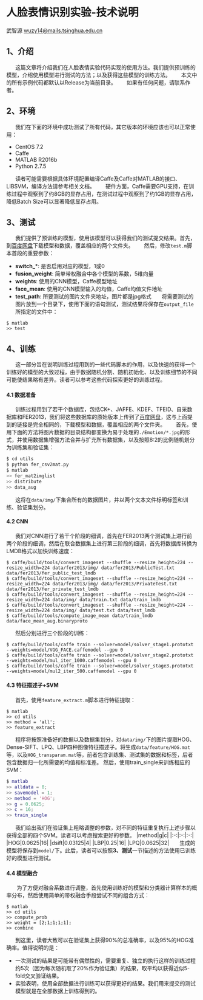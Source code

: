 ﻿# 人脸表情识别实验-技术说明

武智源
wuzy14@mails.tsinghua.edu.cn

## **1、介绍**
&#160; &#160; &#160;&#160;这篇文章将介绍我们在人脸表情实验代码实现的使用方法。我们提供预训练的模型，介绍使用模型进行测试的方法；以及获得这些模型的训练方法。
&#160; &#160; &#160;&#160;本文中的所有示例代码都默认以Release为当前目录。
&#160; &#160; &#160;&#160;如果有任何问题，请联系作者。
## **2、环境**
&#160; &#160; &#160;&#160;我们在下面的环境中成功测试了所有代码，其它版本的环境应该也可以正常使用：

 - CentOS 7.2
 - Caffe
 - MATLAB R2016b
 - Python 2.7.5

&#160; &#160; &#160;&#160;读者可能需要根据具体环境配置编译Caffe及Caffe对MATLAB的接口、LIBSVM，编译方法请参考相关文档。
&#160; &#160; &#160;&#160;硬件方面，Caffe需要GPU支持，在训练过程中观察到了约8GB的显存占用，在测试过程中观察到了约1GB的显存占用，降低Batch Size可以显著降低显存占用。
## **3、测试**
&#160; &#160; &#160;&#160;我们提供了预训练的模型，使用该模型可以获得我们的测试提交结果。首先，到[百度网盘](http://www.baidu.com)下载模型和数据，覆盖相应的两个文件夹。
&#160; &#160; &#160;&#160;然后，修改`test.m`脚本首段的重要参数：
 - **switch_***: 是否启用对应的模型，1或0
 - **fusion_weight**: 简单带权融合中各个模型的系数，5维向量
 - **weights**: 使用的CNN模型，Caffe模型地址
 - **face_mean**: 使用的CNN模型输入的均值，Caffe均值文件地址
 - **test_path**: 所要测试的图片文件夹地址，图片都是jpg格式
&#160; &#160; &#160;&#160;将需要测试的图片放到一个目录下，使用下面的语句测试，测试结果将保存在`output_file`所指定的文件中：
```
$ matlab
>> test
```
## **4、训练**
&#160; &#160; &#160;&#160;这一部分旨在说明训练过程用到的一些代码脚本的作用，以及快速的获得一个训练好的模型的大致过程，由于数据随机分割、随机初始化、以及训练细节的不同可能使结果略有差异。读者可以参考这些代码探索更好的训练过程。
#### **4.1 数据准备**
&#160; &#160; &#160;&#160;训练过程用到了若干个数据库，包括CK+、JAFFE、KDEF、TFEID、自采数据库和FER2013，我们将这些数据库的原始版本上传到了[百度网盘](http://www.baidu.com)，这与上面提到的链接是完全相同的，下载模型和数据，覆盖相应的两个文件夹。
&#160; &#160; &#160;&#160;首先，使用下面的方法将图片数据的目录结构都变换为易于处理的`./Emotion/*.jpg`的形式，并使用数据集增强方法合并与扩充所有数据集，以及按照8:2的比例随机划分为训练集和验证集：
```sh
$ cd utils
$ python fer_csv2mat.py
$ matlab
>> fer_mat2imglist
>> distribute
>> data_aug
```
&#160; &#160; &#160;&#160;这将在`data/img/`下集合所有的数据图片，并以两个文本文件标明标签和训练、验证集划分。
#### **4.2 CNN**
&#160; &#160; &#160;&#160;我们对CNN进行了若干个阶段的细调，首先在FER2013两个测试集上进行前两个阶段的细调，然后在联合数据集上进行第三阶段的细调，首先将数据库转换为LMDB格式以加快训练速度：
```
$ caffe/build/tools/convert_imageset --shuffle --resize_height=224 --resize_width=224 data/fer2013/img/ data/fer2013/PublicTest.txt data/fer2013/fer_public_test_lmdb
$ caffe/build/tools/convert_imageset --shuffle --resize_height=224 --resize_width=224 data/fer2013/img/ data/fer2013/PrivateTest.txt data/fer2013/fer_private_test_lmdb
$ caffe/build/tools/convert_imageset --shuffle --resize_height=224 --resize_width=224 data/img/ data/train.txt data/train_lmdb
$ caffe/build/tools/convert_imageset --shuffle --resize_height=224 --resize_width=224 data/img/ data/test.txt data/test_lmdb
$ caffe/build/tools/compute_image_mean data/train_lmdb data/face_mean_aug.binaryproto
```
&#160; &#160; &#160;&#160;然后分别进行三个阶段的训练：
```
$ caffe/build/tools/caffe train --solver=model/solver_stage1.prototxt --weights=model/VGG_FACE.caffemodel --gpu 0
$ caffe/build/tools/caffe train --solver=model/solver_stage2.prototxt --weights=model/mul_iter_1000.caffemodel --gpu 0
$ caffe/build/tools/caffe train --solver=model/solver_stage3.prototxt --weights=model/mul2_iter_500.caffemodel --gpu 0
```
#### **4.3 特征描述子+SVM**
&#160; &#160; &#160;&#160;首先，使用`feature_extract.m`脚本进行特征提取：
```
$ matlab
>> cd utils
>> method = 'all';
>> feature_extract
```
&#160; &#160; &#160;&#160;程序将按照准备好的数据以及数据集划分，对`data/img/`下的图片提取HOG、Dense-SIFT、LPQ、LBP四种图像特征描述子。将生成`data/feature/HOG.mat`等，以及`HOG_transparam.mat`等，前者包含训练集、测试集的数据和标签，后者包含数据归一化所需要的均值和标准差。
然后，使用train_single来训练相应的SVM：
```matlab
$ matlab
>> alldata = 0;
>> savemodel = 1;
>> method = 'HOG';
>> g = 0.0625;
>> c = 16;
>> train_single
```
&#160; &#160; &#160;&#160;我们给出我们在验证集上粗略调整的参数，对不同的特征重复执行上述步骤以获得全部的四个SVM。读者可以考虑搜索更好的参数。
|method|g|c|
|:-:|:-:|:-:|
|HOG|0.0625|16|
|dsift|0.03125|4|
|LBP|0.25|16|
|LPQ|0.0625|32|
&#160; &#160; &#160;&#160;生成的模型将保存到`model/`下。此后，读者可以按照**3、测试**一节描述的方法使用已训练好的模型进行测试。
#### **4.4 模型融合**
&#160; &#160; &#160; &#160;为了方便对融合系数进行调整，首先使用训练好的模型和分类器计算样本的概率分布，然后使用简单的带权融合手段尝试不同的组合方式：
```
$ matlab
>> cd utils
>> compute_prob
>> weight = [2;1;1;1;1];
>> combine
```
&#160; &#160; &#160;&#160;到这里，读者大致可以在验证集上获得90%的总准确率，以及95%的HOG准确率。值得说明的是：

 - 一次测试的结果是可能带有偶然性的，需要重复、独立的执行这样的训练过程约5次（因为每次随机取了20%作为验证集）的结果，取平均以获得近似5-fold交叉验证结果。
 - 实验表明，使用全部数据进行训练可以获得更好的结果。我们用来提交的测试模型就是在全部数据上训练得到的。

